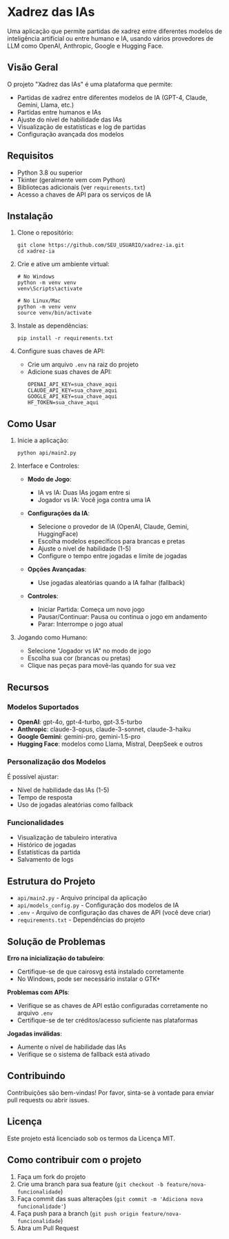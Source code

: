 # Xadrez das IAs

Uma aplicação que permite partidas de xadrez entre diferentes modelos de inteligência artificial ou entre humano e IA, usando vários provedores de LLM como OpenAI, Anthropic, Google e Hugging Face.

## Visão Geral

O projeto "Xadrez das IAs" é uma plataforma que permite:

- Partidas de xadrez entre diferentes modelos de IA (GPT-4, Claude, Gemini, Llama, etc.)
- Partidas entre humanos e IAs
- Ajuste do nível de habilidade das IAs
- Visualização de estatísticas e log de partidas
- Configuração avançada dos modelos

## Requisitos

- Python 3.8 ou superior
- Tkinter (geralmente vem com Python)
- Bibliotecas adicionais (ver `requirements.txt`)
- Acesso a chaves de API para os serviços de IA

## Instalação

1. Clone o repositório:
   ```
   git clone https://github.com/SEU_USUARIO/xadrez-ia.git
   cd xadrez-ia
   ```

2. Crie e ative um ambiente virtual:
   ```
   # No Windows
   python -m venv venv
   venv\Scripts\activate
   
   # No Linux/Mac
   python -m venv venv
   source venv/bin/activate
   ```

3. Instale as dependências:
   ```
   pip install -r requirements.txt
   ```

4. Configure suas chaves de API:
   - Crie um arquivo `.env` na raiz do projeto
   - Adicione suas chaves de API:
     ```
     OPENAI_API_KEY=sua_chave_aqui
     CLAUDE_API_KEY=sua_chave_aqui
     GOOGLE_API_KEY=sua_chave_aqui
     HF_TOKEN=sua_chave_aqui
     ```

## Como Usar

1. Inicie a aplicação:
   ```
   python api/main2.py
   ```

2. Interface e Controles:

   - **Modo de Jogo**:
     - IA vs IA: Duas IAs jogam entre si
     - Jogador vs IA: Você joga contra uma IA

   - **Configurações da IA**:
     - Selecione o provedor de IA (OpenAI, Claude, Gemini, HuggingFace)
     - Escolha modelos específicos para brancas e pretas
     - Ajuste o nível de habilidade (1-5)
     - Configure o tempo entre jogadas e limite de jogadas

   - **Opções Avançadas**:
     - Use jogadas aleatórias quando a IA falhar (fallback)

   - **Controles**:
     - Iniciar Partida: Começa um novo jogo
     - Pausar/Continuar: Pausa ou continua o jogo em andamento
     - Parar: Interrompe o jogo atual

3. Jogando como Humano:
   - Selecione "Jogador vs IA" no modo de jogo
   - Escolha sua cor (brancas ou pretas)
   - Clique nas peças para movê-las quando for sua vez

## Recursos

### Modelos Suportados

- **OpenAI**: gpt-4o, gpt-4-turbo, gpt-3.5-turbo
- **Anthropic**: claude-3-opus, claude-3-sonnet, claude-3-haiku
- **Google Gemini**: gemini-pro, gemini-1.5-pro
- **Hugging Face**: modelos como Llama, Mistral, DeepSeek e outros

### Personalização dos Modelos

É possível ajustar:
- Nível de habilidade das IAs (1-5)
- Tempo de resposta
- Uso de jogadas aleatórias como fallback

### Funcionalidades

- Visualização de tabuleiro interativa
- Histórico de jogadas
- Estatísticas da partida
- Salvamento de logs

## Estrutura do Projeto

- `api/main2.py` - Arquivo principal da aplicação
- `api/models_config.py` - Configuração dos modelos de IA
- `.env` - Arquivo de configuração das chaves de API (você deve criar)
- `requirements.txt` - Dependências do projeto

## Solução de Problemas

**Erro na inicialização do tabuleiro**:
- Certifique-se de que cairosvg está instalado corretamente
- No Windows, pode ser necessário instalar o GTK+

**Problemas com APIs**:
- Verifique se as chaves de API estão configuradas corretamente no arquivo `.env`
- Certifique-se de ter créditos/acesso suficiente nas plataformas

**Jogadas inválidas**:
- Aumente o nível de habilidade das IAs
- Verifique se o sistema de fallback está ativado

## Contribuindo

Contribuições são bem-vindas! Por favor, sinta-se à vontade para enviar pull requests ou abrir issues.

## Licença

Este projeto está licenciado sob os termos da Licença MIT.

## Como contribuir com o projeto

1. Faça um fork do projeto
2. Crie uma branch para sua feature (`git checkout -b feature/nova-funcionalidade`)
3. Faça commit das suas alterações (`git commit -m 'Adiciona nova funcionalidade'`)
4. Faça push para a branch (`git push origin feature/nova-funcionalidade`)
5. Abra um Pull Request
